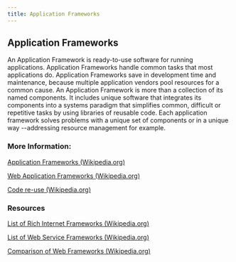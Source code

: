 ```yaml
---
title: Application Frameworks
---
```

## Application Frameworks

An Application Framework is ready-to-use software for running applications.
Application Frameworks handle common tasks that most applications do.
Application Frameworks save in development time and maintenance, because multiple application vendors pool resources for a common cause.
An Application Framework is more than a collection of its named components.
It includes unique software that integrates its components into a systems paradigm that simplifies common, difficult or repetitive tasks by using libraries of reusable code.
Each application framework solves problems with a unique set of components or in a unique way --addressing resource management for example.

### More Information:

[Application Frameworks (Wikipedia.org)](https://en.wikipedia.org/wiki/Application_framework)

[Web Application Frameworks (Wikipedia.org)](https://en.wikipedia.org/wiki/Web_framework)

[Code re-use (Wikipedia.org)](https://en.wikipedia.org/wiki/Code_reuse)

### Resources

[List of Rich Internet Frameworks (Wikipedia.org)](https://en.wikipedia.org/wiki/List_of_rich_Internet_application_frameworks)

[List of Web Service Frameworks (Wikipedia.org)](https://en.wikipedia.org/wiki/List_of_web_service_frameworks)

[Comparison of Web Frameworks (Wikipedia.org)](https://en.wikipedia.org/wiki/Comparison_of_web_frameworks)

